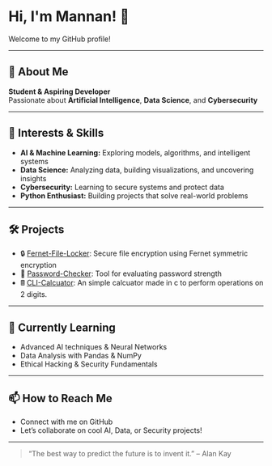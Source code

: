 # Hi, I'm Mannan! 👋

Welcome to my GitHub profile!

---

## 🚀 About Me
**Student & Aspiring Developer**  
Passionate about **Artificial Intelligence**, **Data Science**, and **Cybersecurity**

---

## 🧠 Interests & Skills
- **AI & Machine Learning:** Exploring models, algorithms, and intelligent systems
- **Data Science:** Analyzing data, building visualizations, and uncovering insights
- **Cybersecurity:** Learning to secure systems and protect data
- **Python Enthusiast:** Building projects that solve real-world problems

---

## 🛠️ Projects
- 🔒 [Fernet-File-Locker](https://github.com/MannanDS/Fernet-File-Locker): Secure file encryption using Fernet symmetric encryption
- 🔑 [Password-Checker](https://github.com/MannanDS/Password-Checker): Tool for evaluating password strength
- 🖩 [CLI-Calcuator](https://github.com/MannanDS/CLI-Calucator): An simple calcuator made in c to perform operations on 2 digits.

---

## 🌱 Currently Learning
- Advanced AI techniques & Neural Networks
- Data Analysis with Pandas & NumPy
- Ethical Hacking & Security Fundamentals

---

## 📫 How to Reach Me
- Connect with me on GitHub
- Let’s collaborate on cool AI, Data, or Security projects!

---

> “The best way to predict the future is to invent it.” – Alan Kay
